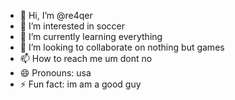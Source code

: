 - 👋 Hi, I’m @re4qer
- 👀 I’m interested in  soccer
- 🌱 I’m currently learning everything
- 💞️ I’m looking to collaborate on nothing but games
- 📫 How to reach me um dont no
- 😄 Pronouns: usa
- ⚡ Fun fact: im am a good guy

<!---
huntdavis123456/huntdavis123456 is a ✨ special ✨ repository because its `README.md` (this file) appears on your GitHub profile.
You can click the Preview link to take a look at your changes.
--->
